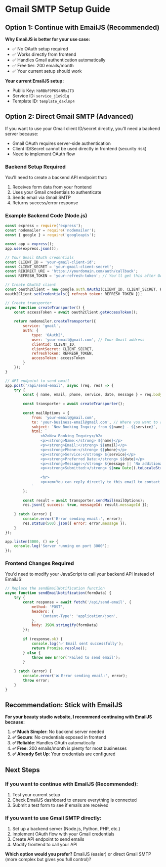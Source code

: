 # Gmail SMTP Setup Guide

## Option 1: Continue with EmailJS (Recommended)

**Why EmailJS is better for your use case:**
- ✅ No OAuth setup required
- ✅ Works directly from frontend
- ✅ Handles Gmail authentication automatically
- ✅ Free tier: 200 emails/month
- ✅ Your current setup should work

**Your current EmailJS setup:**
- Public Key: `hbRBbF9PK94NMxJT3`
- Service ID: `service_j1o9d1q`
- Template ID: `template_daxlmp4`

## Option 2: Direct Gmail SMTP (Advanced)

If you want to use your Gmail client ID/secret directly, you'll need a backend server because:
- Gmail OAuth requires server-side authentication
- Client ID/Secret cannot be used directly in frontend (security risk)
- Need to implement OAuth flow

### Backend Setup Required

You'll need to create a backend API endpoint that:
1. Receives form data from your frontend
2. Uses your Gmail credentials to authenticate
3. Sends email via Gmail SMTP
4. Returns success/error response

### Example Backend Code (Node.js)

```javascript
const express = require('express');
const nodemailer = require('nodemailer');
const { google } = require('googleapis');

const app = express();
app.use(express.json());

// Your Gmail OAuth credentials
const CLIENT_ID = 'your-gmail-client-id';
const CLIENT_SECRET = 'your-gmail-client-secret';
const REDIRECT_URI = 'https://yourdomain.com/auth/callback';
const REFRESH_TOKEN = 'your-refresh-token'; // You'll get this after OAuth flow

// Create OAuth2 client
const oauth2Client = new google.auth.OAuth2(CLIENT_ID, CLIENT_SECRET, REDIRECT_URI);
oauth2Client.setCredentials({ refresh_token: REFRESH_TOKEN });

// Create transporter
async function createTransporter() {
    const accessToken = await oauth2Client.getAccessToken();
    
    return nodemailer.createTransporter({
        service: 'gmail',
        auth: {
            type: 'OAuth2',
            user: 'your-email@gmail.com', // Your Gmail address
            clientId: CLIENT_ID,
            clientSecret: CLIENT_SECRET,
            refreshToken: REFRESH_TOKEN,
            accessToken: accessToken
        }
    });
}

// API endpoint to send email
app.post('/api/send-email', async (req, res) => {
    try {
        const { name, email, phone, service, date, message } = req.body;
        
        const transporter = await createTransporter();
        
        const mailOptions = {
            from: 'your-email@gmail.com',
            to: 'your-business-email@gmail.com', // Where you want to receive bookings
            subject: `New Booking Inquiry from ${name} - ${service}`,
            html: `
                <h2>New Booking Inquiry</h2>
                <p><strong>Name:</strong> ${name}</p>
                <p><strong>Email:</strong> ${email}</p>
                <p><strong>Phone:</strong> ${phone}</p>
                <p><strong>Service:</strong> ${service}</p>
                <p><strong>Preferred Date:</strong> ${date}</p>
                <p><strong>Message:</strong> ${message || 'No additional message'}</p>
                <p><strong>Submitted:</strong> ${new Date().toLocaleString()}</p>
                
                <hr>
                <p><em>You can reply directly to this email to contact the client.</em></p>
            `
        };
        
        const result = await transporter.sendMail(mailOptions);
        res.json({ success: true, messageId: result.messageId });
        
    } catch (error) {
        console.error('Error sending email:', error);
        res.status(500).json({ error: error.message });
    }
});

app.listen(3000, () => {
    console.log('Server running on port 3000');
});
```

### Frontend Changes Required

You'd need to modify your JavaScript to call your backend API instead of EmailJS:

```javascript
// Replace the sendEmailNotification function
async function sendEmailNotification(formData) {
    try {
        const response = await fetch('/api/send-email', {
            method: 'POST',
            headers: {
                'Content-Type': 'application/json',
            },
            body: JSON.stringify(formData)
        });
        
        if (response.ok) {
            console.log('✅ Email sent successfully');
            return Promise.resolve();
        } else {
            throw new Error('Failed to send email');
        }
        
    } catch (error) {
        console.error('❌ Error sending email:', error);
        throw error;
    }
}
```

## Recommendation: Stick with EmailJS

**For your beauty studio website, I recommend continuing with EmailJS because:**

1. **✅ Much Simpler**: No backend server needed
2. **✅ Secure**: No credentials exposed in frontend
3. **✅ Reliable**: Handles OAuth automatically
4. **✅ Free**: 200 emails/month is plenty for most businesses
5. **✅ Already Set Up**: Your credentials are configured

## Next Steps

### If you want to continue with EmailJS (Recommended):
1. Test your current setup
2. Check EmailJS dashboard to ensure everything is connected
3. Submit a test form to see if emails are received

### If you want to use Gmail SMTP directly:
1. Set up a backend server (Node.js, Python, PHP, etc.)
2. Implement OAuth flow with your Gmail credentials
3. Create API endpoint to send emails
4. Modify frontend to call your API

**Which option would you prefer?** EmailJS (easier) or direct Gmail SMTP (more complex but gives you full control)?
